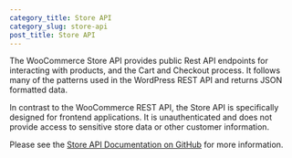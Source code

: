 ```yaml
---
category_title: Store API 
category_slug: store-api
post_title: Store API
---
```


The WooCommerce Store API provides public Rest API endpoints for interacting with products, and the Cart and Checkout process. It follows many of the patterns used in the WordPress REST API and  returns JSON formatted data.

 In contrast to the WooCommerce REST API, the Store API is specifically designed for frontend applications. It is unauthenticated and does not provide access to sensitive store data or other customer information.

Please see the [Store API Documentation on GitHub](https://github.com/woocommerce/woocommerce/tree/trunk/plugins/woocommerce/src/StoreApi/README.md) for more information.
